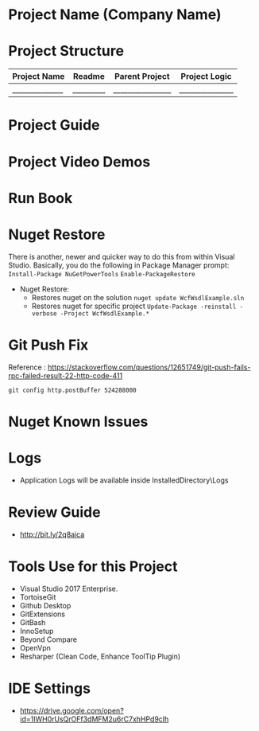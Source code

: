 ﻿# Project Name (Company Name)


# Project Structure

| Project Name | Readme  | Parent Project | Project Logic |
|--------------|---------|----------------|---------------|
|______________|_________|________________|_______________|

# Project Guide

# Project Video Demos

# Run Book

# Nuget Restore
There is another, newer and quicker way to do this from within Visual Studio. Basically, you do the following in Package Manager prompt:
`Install-Package NuGetPowerTools`
`Enable-PackageRestore`
- Nuget Restore:
   - Restores nuget on the solution `nuget update WcfWsdlExample.sln`
   - Restores nuget for specific project `Update-Package -reinstall -verbose -Project WcfWsdlExample.*`

 # Git Push Fix

 Reference : https://stackoverflow.com/questions/12651749/git-push-fails-rpc-failed-result-22-http-code-411
 ```
 git config http.postBuffer 524288000
 ```

# Nuget Known Issues

# Logs
- Application Logs will be available inside InstalledDirectory\Logs

# Review Guide
- http://bit.ly/2q8ajca

# Tools Use for this Project
- Visual Studio 2017 Enterprise.
- TortoiseGit
- Github Desktop
- GitExtensions
- GitBash
- InnoSetup
- Beyond Compare
- OpenVpn
- Resharper (Clean Code, Enhance ToolTip Plugin)

# IDE Settings
- https://drive.google.com/open?id=1IWH0rUsQrOFf3dMFM2u6rC7xhHPd9cIh